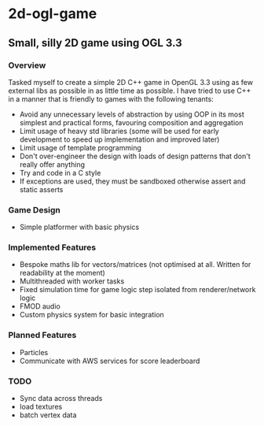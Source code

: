 # 2d-ogl-game
## Small, silly 2D game using OGL 3.3

### Overview
Tasked myself to create a simple 2D C++ game in OpenGL 3.3 using as few external libs as possible in as little time as possible.
I have tried to use C++ in a manner that is friendly to games with the following tenants:
- Avoid any unnecessary levels of abstraction by using OOP in its most simplest and practical forms, favouring composition and aggregation
- Limit usage of heavy std libraries (some will be used for early development to speed up implementation and improved later)
- Limit usage of template programming
- Don't over-engineer the design with loads of design patterns that don't really offer anything
- Try and code in a C style
- If exceptions are used, they must be sandboxed otherwise assert and static asserts

### Game Design
- Simple platformer with basic physics

### Implemented Features
- Bespoke maths lib for vectors/matrices (not optimised at all. Written for readability at the moment)
- Multithreaded with worker tasks
- Fixed simulation time for game logic step isolated from renderer/network logic
- FMOD audio
- Custom physics system for basic integration

### Planned Features
- Particles
- Communicate with AWS services for score leaderboard

### TODO
- Sync data across threads
- load textures
- batch vertex data
